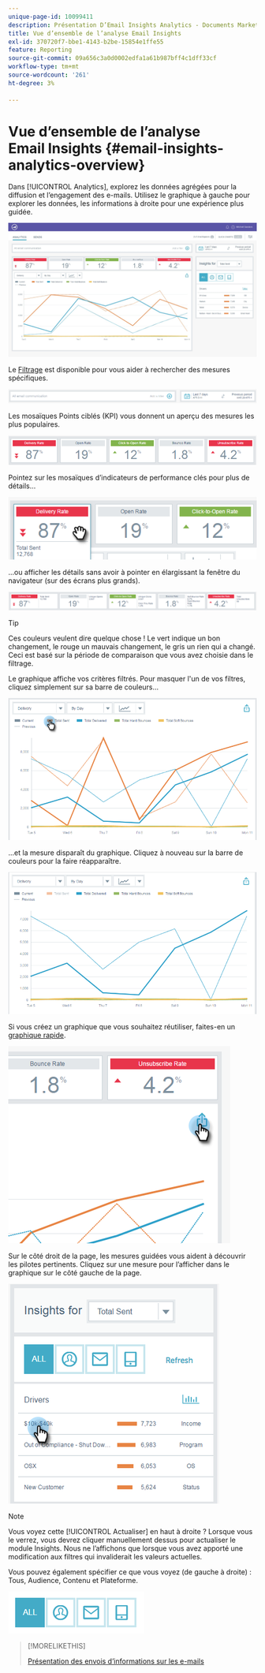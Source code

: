 ```yaml
---
unique-page-id: 10099411
description: Présentation D’Email Insights Analytics - Documents Marketo - Documentation Du Produit
title: Vue d’ensemble de l’analyse Email Insights
exl-id: 370720f7-bbe1-4143-b2be-15854e1ffe55
feature: Reporting
source-git-commit: 09a656c3a0d0002edfa1a61b987bff4c1dff33cf
workflow-type: tm+mt
source-wordcount: '261'
ht-degree: 3%

---
```


# Vue d’ensemble de l’analyse Email Insights {#email-insights-analytics-overview}

Dans [!UICONTROL Analytics], explorez les données agrégées pour la diffusion et l’engagement des e-mails. Utilisez le graphique à gauche pour explorer les données, les informations à droite pour une expérience plus guidée.

![](assets/emailanalytics-1.jpg)

Le [Filtrage](/help/marketo/product-docs/reporting/email-insights/filtering-in-email-insights.md) est disponible pour vous aider à rechercher des mesures spécifiques.

![](assets/filter-field.png)

Les mosaïques Points ciblés (KPI) vous donnent un aperçu des mesures les plus populaires.

![](assets/kpi.png)

Pointez sur les mosaïques d’indicateurs de performance clés pour plus de détails...

![](assets/kpi-hover.png)

...ou afficher les détails sans avoir à pointer en élargissant la fenêtre du navigateur (sur des écrans plus grands).

![](assets/kpi-wide.png)

>[!TIP]
>
>Ces couleurs veulent dire quelque chose ! Le vert indique un bon changement, le rouge un mauvais changement, le gris un rien qui a changé. Ceci est basé sur la période de comparaison que vous avez choisie dans le filtrage.

Le graphique affiche vos critères filtrés. Pour masquer l&#39;un de vos filtres, cliquez simplement sur sa barre de couleurs...

![](assets/chart1.png)

...et la mesure disparaît du graphique. Cliquez à nouveau sur la barre de couleurs pour la faire réapparaître.

![](assets/chart2.png)

Si vous créez un graphique que vous souhaitez réutiliser, faites-en un [graphique rapide](/help/marketo/product-docs/reporting/email-insights/email-insights-quick-charts.md).

![](assets/quick-chart.png)

Sur le côté droit de la page, les mesures guidées vous aident à découvrir les pilotes pertinents. Cliquez sur une mesure pour l’afficher dans le graphique sur le côté gauche de la page.

![](assets/guided-metrics-ps.png)

>[!NOTE]
>
>Vous voyez cette [!UICONTROL Actualiser] en haut à droite ? Lorsque vous le verrez, vous devrez cliquer manuellement dessus pour actualiser le module Insights. Nous ne l’affichons que lorsque vous avez apporté une modification aux filtres qui invaliderait les valeurs actuelles.

Vous pouvez également spécifier ce que vous voyez (de gauche à droite) : Tous, Audience, Contenu et Plateforme.

![](assets/guided-bar.png)

>[!MORELIKETHIS]
>
>[Présentation des envois d’informations sur les e-mails](/help/marketo/product-docs/reporting/email-insights/email-insights-sends-overview.md)
